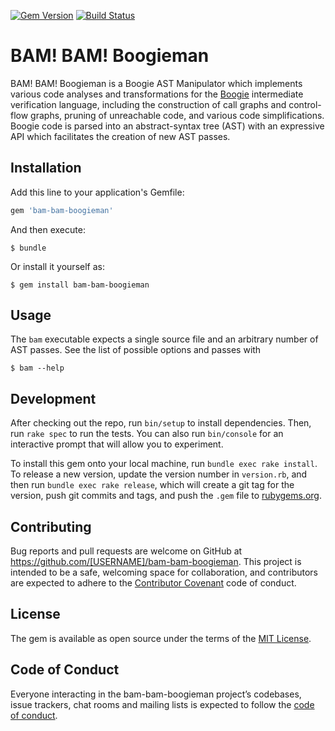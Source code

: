 [![Gem Version](https://badge.fury.io/rb/bam-bam-boogieman.svg)](http://badge.fury.io/rb/bam-bam-boogieman)
[![Build Status](https://travis-ci.org/michael-emmi/bam-bam-boogieman.svg?branch=master)](https://travis-ci.org/michael-emmi/bam-bam-boogieman)

# BAM! BAM! Boogieman

BAM! BAM! Boogieman is a Boogie AST Manipulator which implements various code
analyses and transformations for the [Boogie][boogie] intermediate verification
language, including the construction of call graphs and control-flow graphs,
pruning of unreachable code, and various code simplifications. Boogie code is
parsed into an abstract-syntax tree (AST) with an expressive API which
facilitates the creation of new AST passes.

## Installation

Add this line to your application's Gemfile:

```ruby
gem 'bam-bam-boogieman'
```

And then execute:

    $ bundle

Or install it yourself as:

    $ gem install bam-bam-boogieman

## Usage

The `bam` executable expects a single source file and an arbitrary number of
AST passes. See the list of possible options and passes with

    $ bam --help

## Development

After checking out the repo, run `bin/setup` to install dependencies. Then, run `rake spec` to run the tests. You can also run `bin/console` for an interactive prompt that will allow you to experiment.

To install this gem onto your local machine, run `bundle exec rake install`. To release a new version, update the version number in `version.rb`, and then run `bundle exec rake release`, which will create a git tag for the version, push git commits and tags, and push the `.gem` file to [rubygems.org](https://rubygems.org).

## Contributing

Bug reports and pull requests are welcome on GitHub at https://github.com/[USERNAME]/bam-bam-boogieman. This project is intended to be a safe, welcoming space for collaboration, and contributors are expected to adhere to the [Contributor Covenant](http://contributor-covenant.org) code of conduct.

## License

The gem is available as open source under the terms of the [MIT License](https://opensource.org/licenses/MIT).

## Code of Conduct

Everyone interacting in the bam-bam-boogieman project’s codebases, issue trackers, chat rooms and mailing lists is expected to follow the [code of conduct](https://github.com/michael-emmi/bam-bam-boogieman/blob/master/CODE_OF_CONDUCT.md).

[boogie]: https://github.com/boogie-org/boogie
